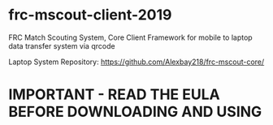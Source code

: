 # frc-mscout-client-2019
FRC Match Scouting System, Core Client Framework for mobile to laptop data transfer system via qrcode

Laptop System Repository: https://github.com/Alexbay218/frc-mscout-core/

# IMPORTANT - READ THE EULA BEFORE DOWNLOADING AND USING
